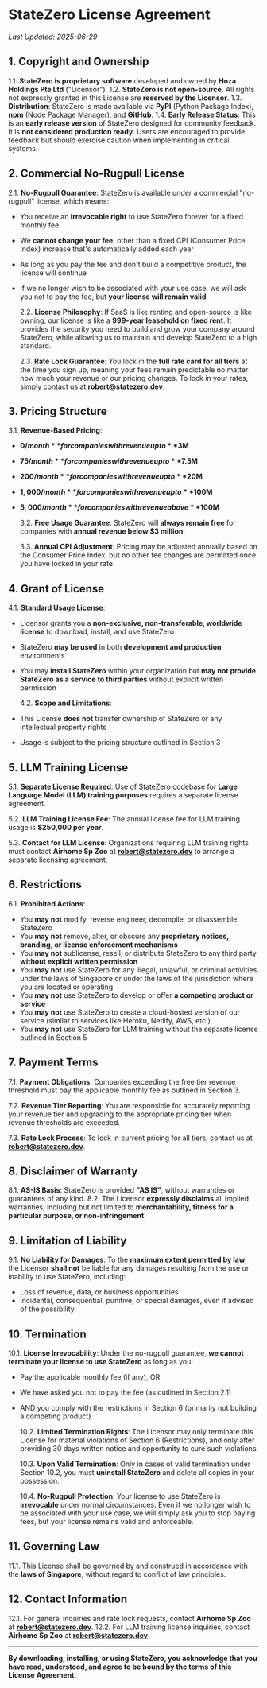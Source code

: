 # **StateZero License Agreement**

_Last Updated: 2025-06-29_

## **1. Copyright and Ownership**

1.1. **StateZero is proprietary software** developed and owned by **Hoza Holdings Pte Ltd** ("Licensor").
1.2. **StateZero is not open-source.** All rights not expressly granted in this License are **reserved by the Licensor**.
1.3. **Distribution**: StateZero is made available via **PyPI** (Python Package Index), **npm** (Node Package Manager), and **GitHub**.
1.4. **Early Release Status**: This is an **early release version** of StateZero designed for community feedback. It is **not considered production ready**. Users are encouraged to provide feedback but should exercise caution when implementing in critical systems.

## **2. Commercial No-Rugpull License**

2.1. **No-Rugpull Guarantee**: StateZero is available under a commercial "no-rugpull" license, which means:

- You receive an **irrevocable right** to use StateZero forever for a fixed monthly fee
- We **cannot change your fee**, other than a fixed CPI (Consumer Price Index) increase that's automatically added each year
- As long as you pay the fee and don't build a competitive product, the license will continue
- If we no longer wish to be associated with your use case, we will ask you not to pay the fee, but **your license will remain valid**

  2.2. **License Philosophy**: If SaaS is like renting and open-source is like owning, our license is like a **999-year leasehold on fixed rent**. It provides the security you need to build and grow your company around StateZero, while allowing us to maintain and develop StateZero to a high standard.

  2.3. **Rate Lock Guarantee**: You lock in the **full rate card for all tiers** at the time you sign up, meaning your fees remain predictable no matter how much your revenue or our pricing changes. To lock in your rates, simply contact us at **robert@statezero.dev**.

## **3. Pricing Structure**

3.1. **Revenue-Based Pricing**:

- **$0/month** for companies with revenue up to **$3M**
- **$75/month** for companies with revenue up to **$7.5M**
- **$200/month** for companies with revenue up to **$20M**
- **$1,000/month** for companies with revenue up to **$100M**
- **$5,000/month** for companies with revenue above **$100M**

  3.2. **Free Usage Guarantee**: StateZero will **always remain free** for companies with **annual revenue below $3 million**.

  3.3. **Annual CPI Adjustment**: Pricing may be adjusted annually based on the Consumer Price Index, but no other fee changes are permitted once you have locked in your rate.

## **4. Grant of License**

4.1. **Standard Usage License**:

- Licensor grants you a **non-exclusive, non-transferable, worldwide license** to download, install, and use StateZero
- StateZero **may be used** in both **development and production** environments
- You may **install StateZero** within your organization but **may not provide StateZero as a service to third parties** without explicit written permission

  4.2. **Scope and Limitations**:

- This License **does not** transfer ownership of StateZero or any intellectual property rights
- Usage is subject to the pricing structure outlined in Section 3

## **5. LLM Training License**

5.1. **Separate License Required**: Use of StateZero codebase for **Large Language Model (LLM) training purposes** requires a separate license agreement.

5.2. **LLM Training License Fee**: The annual license fee for LLM training usage is **$250,000 per year**.

5.3. **Contact for LLM License**: Organizations requiring LLM training rights must contact **Airhome Sp Zoo** at **robert@statezero.dev** to arrange a separate licensing agreement.

## **6. Restrictions**

6.1. **Prohibited Actions**:

- You **may not** modify, reverse engineer, decompile, or disassemble StateZero
- You **may not** remove, alter, or obscure any **proprietary notices, branding, or license enforcement mechanisms**
- You **may not** sublicense, resell, or distribute StateZero to any third party **without explicit written permission**
- You **may not** use StateZero for any illegal, unlawful, or criminal activities under the laws of Singapore or under the laws of the jurisdiction where you are located or operating
- You **may not** use StateZero to develop or offer **a competing product or service**
- You **may not** use StateZero to create a cloud-hosted version of our service (similar to services like Heroku, Netlify, AWS, etc.)
- You **may not** use StateZero for LLM training without the separate license outlined in Section 5

## **7. Payment Terms**

7.1. **Payment Obligations**: Companies exceeding the free tier revenue threshold must pay the applicable monthly fee as outlined in Section 3.

7.2. **Revenue Tier Reporting**: You are responsible for accurately reporting your revenue tier and upgrading to the appropriate pricing tier when revenue thresholds are exceeded.

7.3. **Rate Lock Process**: To lock in current pricing for all tiers, contact us at **robert@statezero.dev**.

## **8. Disclaimer of Warranty**

8.1. **AS-IS Basis**: StateZero is provided **"AS IS"**, without warranties or guarantees of any kind.
8.2. The Licensor **expressly disclaims** all implied warranties, including but not limited to **merchantability, fitness for a particular purpose, or non-infringement**.

## **9. Limitation of Liability**

9.1. **No Liability for Damages**: To the **maximum extent permitted by law**, the Licensor **shall not** be liable for any damages resulting from the use or inability to use StateZero, including:

- Loss of revenue, data, or business opportunities
- Incidental, consequential, punitive, or special damages, even if advised of the possibility

## **10. Termination**

10.1. **License Irrevocability**: Under the no-rugpull guarantee, **we cannot terminate your license to use StateZero** as long as you:

- Pay the applicable monthly fee (if any), OR
- We have asked you not to pay the fee (as outlined in Section 2.1)
- AND you comply with the restrictions in Section 6 (primarily not building a competing product)

  10.2. **Limited Termination Rights**: The Licensor may only terminate this License for material violations of Section 6 (Restrictions), and only after providing 30 days written notice and opportunity to cure such violations.

  10.3. **Upon Valid Termination**: Only in cases of valid termination under Section 10.2, you must **uninstall StateZero** and delete all copies in your possession.

  10.4. **No-Rugpull Protection**: Your license to use StateZero is **irrevocable** under normal circumstances. Even if we no longer wish to be associated with your use case, we will simply ask you to stop paying fees, but your license remains valid and enforceable.

## **11. Governing Law**

11.1. This License shall be governed by and construed in accordance with the **laws of Singapore**, without regard to conflict of law principles.

## **12. Contact Information**

12.1. For general inquiries and rate lock requests, contact **Airhome Sp Zoo** at **robert@statezero.dev**.
12.2. For LLM training license inquiries, contact **Airhome Sp Zoo** at **robert@statezero.dev**.

---

**By downloading, installing, or using StateZero, you acknowledge that you have read, understood, and agree to be bound by the terms of this License Agreement.**